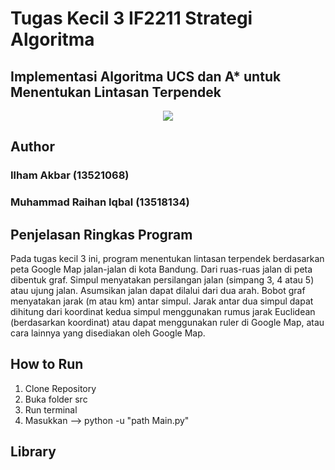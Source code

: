 # Tugas Kecil 3 IF2211 Strategi Algoritma
## Implementasi Algoritma UCS dan A* untuk Menentukan Lintasan Terpendek

<p align="center">
    <img src=https://www.liputan6.com/tekno/read/4102205/modus-incognito-kini-hadir-di-google-maps
</p>

## Author
### Ilham Akbar (13521068)
### Muhammad Raihan Iqbal (13518134)

## Penjelasan Ringkas Program
Pada tugas kecil 3 ini, program menentukan lintasan terpendek berdasarkan peta Google Map jalan-jalan di kota Bandung. Dari ruas-ruas jalan di peta dibentuk graf. Simpul menyatakan persilangan jalan (simpang 3, 4 atau 5) atau ujung jalan. Asumsikan jalan dapat dilalui dari dua arah. Bobot graf menyatakan jarak (m atau km) antar simpul. Jarak antar dua simpul dapat dihitung dari koordinat kedua simpul menggunakan rumus jarak Euclidean (berdasarkan koordinat) atau dapat menggunakan ruler di Google Map, atau cara lainnya yang disediakan oleh Google Map.

## How to Run
1. Clone Repository
2. Buka folder src
3. Run terminal 
4. Masukkan --> python -u "path Main.py"

## Library 